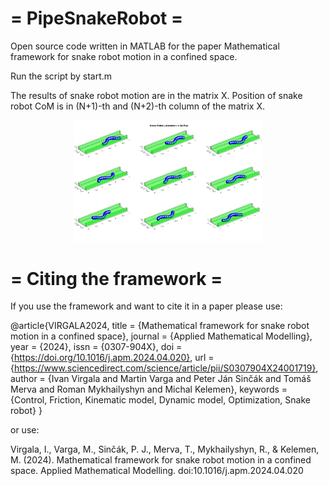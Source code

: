 = PipeSnakeRobot =
==================

Open source code written in MATLAB for the paper Mathematical framework for snake robot motion in a confined space.

Run the script by start.m

The results of snake robot motion are in the matrix X. Position of snake robot CoM is in (N+1)-th and (N+2)-th column of the matrix X.

<div style="text-align: center;">
  <img src="images/animationModified.jpg" alt="Robot" width="300">
</div>

= Citing the framework =
========================
If you use the framework and want to cite it in a paper please use:

@article{VIRGALA2024,
title = {Mathematical framework for snake robot motion in a confined space},
journal = {Applied Mathematical Modelling},
year = {2024},
issn = {0307-904X},
doi = {https://doi.org/10.1016/j.apm.2024.04.020},
url = {https://www.sciencedirect.com/science/article/pii/S0307904X24001719},
author = {Ivan Virgala and Martin Varga and Peter Ján Sinčák and Tomáš Merva and Roman Mykhailyshyn and Michal Kelemen},
keywords = {Control, Friction, Kinematic model, Dynamic model, Optimization, Snake robot}
}

or use:

Virgala, I., Varga, M., Sinčák, P. J., Merva, T., Mykhailyshyn, R., & Kelemen, M. (2024). Mathematical framework for snake robot motion in a confined space. Applied Mathematical Modelling. doi:10.1016/j.apm.2024.04.020
